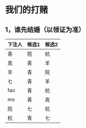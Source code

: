 # 我们的打赌
## 1，谁先结婚（以领证为准）
|下注人|候选1|候选2|
|-|-|-|
|青|院|杭|
|高|青|羊|
|羊|青|院|
|七|青|羊|
|fao|青|杭|
|mo|青|高|
|院|七|杭|
|杭|青|七|

